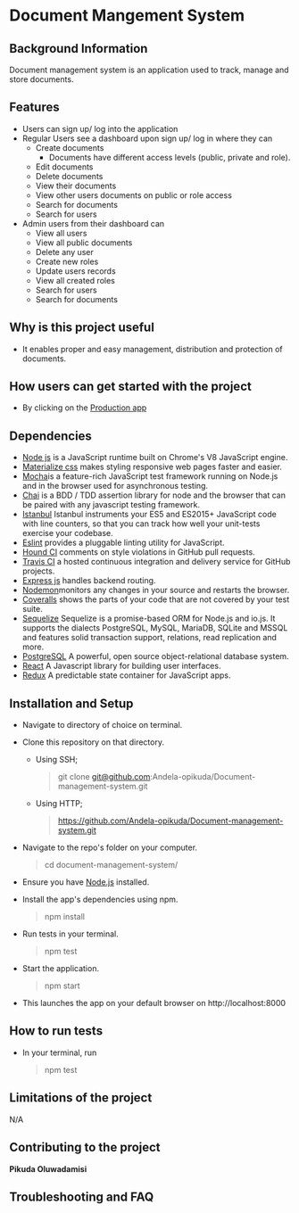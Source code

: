 # Document Mangement System
## Background Information
Document management system is an application used to track, manage and store documents.
## Features
* Users can sign up/ log into the application
* Regular Users see a dashboard upon sign up/ log in where they can
  * Create documents
    * Documents have different access levels (public, private and role).
  * Edit documents
  * Delete documents
  * View their documents
  * View other users documents on public or role access
  * Search for documents
  * Search for users
* Admin users from their dashboard can
  * View all users
  * View all public documents
  * Delete any user
  * Create new roles
  * Update users records
  * View all created roles
  * Search for users
  * Search for documents
  
## Why is this project useful
* It enables proper and easy management, distribution and protection of documents.
## How users can get started with the project
- By clicking on the [Production app](https://pk-dms.herokuapp.com/)
## Dependencies
- [Node js](https://nodejs.org/en/) is a JavaScript runtime built on Chrome's V8 JavaScript engine.
- [Materialize css](http://materializecss.com/) makes styling responsive web pages faster and easier.
- [Mocha](https://mochajs.org/)is a feature-rich JavaScript test framework running on Node.js and in the browser used for asynchronous testing.
- [Chai](https://chaijs.com/) is a BDD / TDD assertion library for node and the browser that can be paired with any javascript testing framework.
- [Istanbul](https://istanbul.js.org/) Istanbul instruments your ES5 and ES2015+ JavaScript code with line counters, so that you can track how well your unit-tests exercise your codebase.
- [Eslint](http://eslint.org/) provides a pluggable linting utility for JavaScript.
- [Hound CI](https://houndci.com/) comments on style violations in GitHub pull requests.
- [Travis CI](https://travis-ci.org/) a hosted continuous integration and delivery service for GitHub projects.
- [Express js](http://expressjs.com/) handles backend routing.
- [Nodemon](https://nodemon.io/)monitors any changes in your source and restarts the browser.
- [Coveralls](https://coveralls.io/) shows the parts of your code that are not covered by your test suite.
- [Sequelize](http://docs.sequelizejs.com/) Sequelize is a promise-based ORM for Node.js and io.js. It supports the dialects PostgreSQL, MySQL, MariaDB, SQLite and MSSQL and features solid transaction support, relations, read replication and more.
- [PostgreSQL](https://www.postgresql.org/) A powerful, open source object-relational database system.
- [React](https://facebook.github.io/react/) A Javascript library for building user interfaces.
- [Redux](http://redux.js.org/) A predictable state container for JavaScript apps.
## Installation and Setup
- Navigate to directory of choice on terminal.
- Clone this repository on that directory.
   - Using SSH;
     > git clone git@github.com:Andela-opikuda/Document-management-system.git
   - Using HTTP;
     > https://github.com/Andela-opikuda/Document-management-system.git
- Navigate  to the repo's folder on your computer.
     > cd document-management-system/
- Ensure you have [Node.js](https://nodejs.org/en/) installed.
- Install the app's dependencies using npm.
 
     > npm install
- Run tests in your terminal.
     > npm test
- Start the application.
     > npm start
- This launches the app on your default browser on http://localhost:8000
## How to run tests
- In your terminal, run 
   > npm test
## Limitations of the project
  N/A
## Contributing to the project
**Pikuda Oluwadamisi**
## Troubleshooting and FAQ